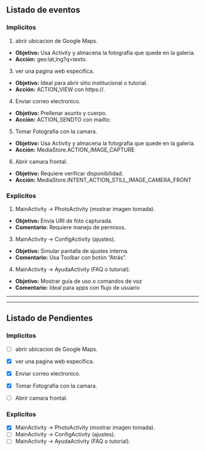 ## Listado de eventos

### Implicitos
1. abrir ubicacion de Google Maps.
  - **Objetivo:** Usa Activity y almacena la fotografia que quede en la galeria.
  - **Acción:** geo:lat,lng?q=texto.
3. ver una pagina web especifica.
  - **Objetivo:** Ideal para abrir sitio institucional o tutorial.
  - **Acción:** ACTION_VIEW con https://.
4. Enviar correo electronico.
  - **Objetivo:** Prellenar asunto y cuerpo.
  - **Acción:** ACTION_SENDTO con mailto:
5. Tomar Fotografia con la camara.
  - **Objetivo:** Usa Activity y almacena la fotografia que quede en la galeria.
  - **Acción:** MediaStore.ACTION_IMAGE_CAPTURE
6. Abrir camara frontal.
  - **Objetivo:** Requiere verificar disponibilidad.
  - **Acción:** MediaStore.INTENT_ACTION_STILL_IMAGE_CAMERA_FRONT


### Explicitos
1. MainActivity → PhotoActivity (mostrar imagen tomada).
  - **Objetivo:** Envía URI de foto capturada.
  - **Comentario:** Requiere manejo de permisos.
3. MainActivity → ConfigActivity (ajustes).
  - **Objetivo:** Simular pantalla de ajustes interna.
  - **Comentario:** Usa Toolbar con botón “Atrás”.
4. MainActivity → AyudaActivity (FAQ o tutorial).
  - **Objetivo:** Mostrar guía de uso o comandos de voz
  - **Comentario:** Ideal para apps con flujo de usuario

---
---

## Listado de Pendientes

### Implicitos
- [ ] abrir ubicacion de Google Maps.
- [X] ver una pagina web especifica.
- [X] Enviar correo electronico.
- [X] Tomar Fotografia con la camara.
- [ ] Abrir camara frontal.


### Explicitos
- [X] MainActivity → PhotoActivity (mostrar imagen tomada).
- [ ] MainActivity → ConfigActivity (ajustes).
- [ ] MainActivity → AyudaActivity (FAQ o tutorial).
